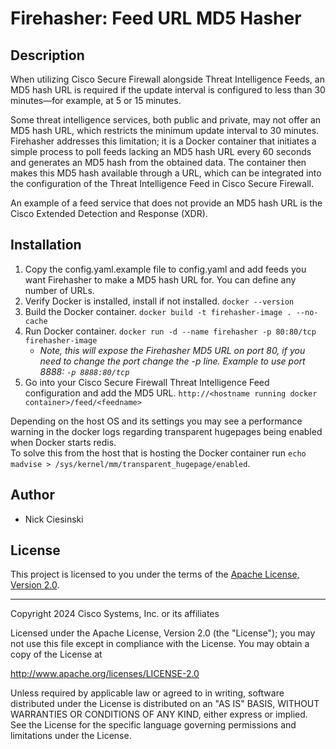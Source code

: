 # Firehasher: Feed URL MD5 Hasher

## Description

When utilizing Cisco Secure Firewall alongside Threat Intelligence Feeds, an MD5 hash URL is required if the update interval is configured to less than 30 minutes—for example, at 5 or 15 minutes.

Some threat intelligence services, both public and private, may not offer an MD5 hash URL, which restricts the minimum update interval to 30 minutes. Firehasher addresses this limitation; it is a Docker container that initiates a simple process to poll feeds lacking an MD5 hash URL every 60 seconds and generates an MD5 hash from the obtained data. The container then makes this MD5 hash available through a URL, which can be integrated into the configuration of the Threat Intelligence Feed in Cisco Secure Firewall.

An example of a feed service that does not provide an MD5 hash URL is the Cisco Extended Detection and Response (XDR).

## Installation

1. Copy the config.yaml.example file to config.yaml and add feeds you want Firehasher to make a MD5 hash URL for.  You can define any number of URLs.
2. Verify Docker is installed, install if not installed. `docker --version`
3. Build the Docker container. `docker build -t firehasher-image . --no-cache`
4. Run Docker container. `docker run -d --name firehasher -p 80:80/tcp firehasher-image`
    -  *Note, this will expose the Firehasher MD5 URL on port 80, if you need to change the port change the -p line.  Example to use port 8888: `-p 8888:80/tcp`*
5. Go into your Cisco Secure Firewall Threat Intelligence Feed configuration and add the MD5 URL. `http://<hostname running docker container>/feed/<feedname>`

Depending on the host OS and its settings you may see a performance warning in the docker logs regarding transparent hugepages being enabled when Docker starts redis.  
To solve this from the host that is hosting the Docker container run `echo madvise > /sys/kernel/mm/transparent_hugepage/enabled`.

## Author

- Nick Ciesinski

## License

This project is licensed to you under the terms of the [Apache License, Version 2.0](./LICENSE).

---

Copyright 2024 Cisco Systems, Inc. or its affiliates

Licensed under the Apache License, Version 2.0 (the "License");
you may not use this file except in compliance with the License.
You may obtain a copy of the License at

http://www.apache.org/licenses/LICENSE-2.0

Unless required by applicable law or agreed to in writing, software
distributed under the License is distributed on an "AS IS" BASIS,
WITHOUT WARRANTIES OR CONDITIONS OF ANY KIND, either express or implied.
See the License for the specific language governing permissions and
limitations under the License.


 

